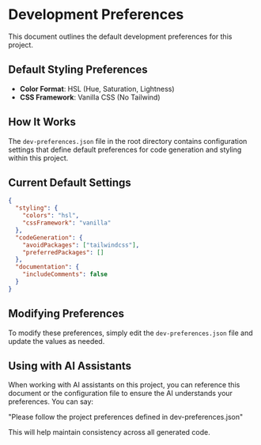 # Development Preferences

This document outlines the default development preferences for this project.

## Default Styling Preferences

- **Color Format**: HSL (Hue, Saturation, Lightness)
- **CSS Framework**: Vanilla CSS (No Tailwind)

## How It Works

The `dev-preferences.json` file in the root directory contains configuration settings that define default preferences for code generation and styling within this project.

## Current Default Settings

```json
{
  "styling": {
    "colors": "hsl",
    "cssFramework": "vanilla"
  },
  "codeGeneration": {
    "avoidPackages": ["tailwindcss"],
    "preferredPackages": []
  },
  "documentation": {
    "includeComments": false
  }
}
```

## Modifying Preferences

To modify these preferences, simply edit the `dev-preferences.json` file and update the values as needed.

## Using with AI Assistants

When working with AI assistants on this project, you can reference this document or the configuration file to ensure the AI understands your preferences. You can say:

"Please follow the project preferences defined in dev-preferences.json"

This will help maintain consistency across all generated code.
